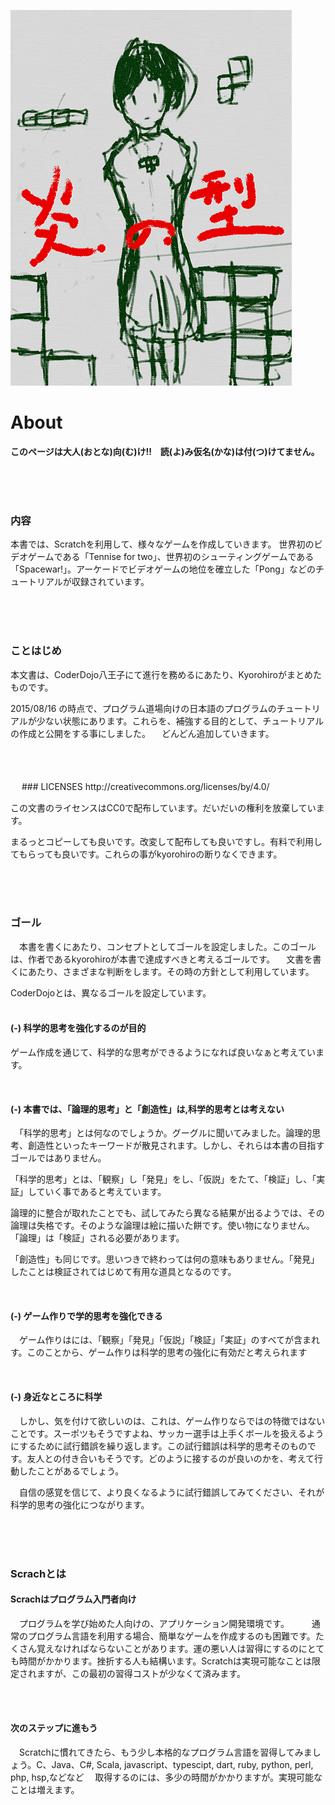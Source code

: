 ![](cover.png)

# About

**このページは大人(おとな)向(む)け!!　読(よ)み仮名(かな)は付(つ)けてません。**

<br>
<br>
<br>

### 内容
本書では、Scratchを利用して、様々なゲームを作成していきます。
世界初のビデオゲームである「Tennise for two」、世界初のシューティングゲームである「Spacewar!」。アーケードでビデオゲームの地位を確立した「Pong」などのチュートリアルが収録されています。

<br>
<br>
<br>

### ことはじめ
 本文書は、CoderDojo八王子にて進行を務めるにあたり、Kyorohiroがまとめたものです。

 2015/08/16 の時点で、プログラム道場向けの日本語のプログラムのチュートリアルが少ない状態にあります。これらを、補強する目的として、チュートリアルの作成と公開をする事にしました。
　どんどん追加していきます。

<br>
<br>
<br>
　
### LICENSES
http://creativecommons.org/licenses/by/4.0/

この文書のライセンスはCC0で配布しています。だいだいの権利を放棄しています。

まるっとコピーしても良いです。改変して配布しても良いですし。有料で利用してもらっても良いです。これらの事がkyorohiroの断りなくできます。

<br>
<br>
<br>

### ゴール
　本書を書くにあたり、コンセプトとしてゴールを設定しました。このゴールは、作者であるkyorohiroが本書で達成すべきと考えるゴールです。
　文書を書くにあたり、さまざまな判断をします。その時の方針として利用しています。

 CoderDojoとは、異なるゴールを設定しています。
<br>
<br>

#### (-) 科学的思考を強化するのが目的
ゲーム作成を通じて、科学的な思考ができるようになれば良いなぁと考えています。

<br>

#### (-) 本書では、「論理的思考」と「創造性」は,科学的思考とは考えない

　「科学的思考」とは何なのでしょうか。グーグルに聞いてみました。論理的思考、創造性といったキーワードが散見されます。しかし、それらは本書の目指すゴールではありません。

「科学的思考」とは、「観察」し「発見」をし、「仮説」をたて、「検証」し、「実証」していく事であると考えています。

論理的に整合が取れたことでも、試してみたら異なる結果が出るようでは、その論理は失格です。そのような論理は絵に描いた餅です。使い物になりません。「論理」は「検証」される必要があります。

「創造性」も同じです。思いつきで終わっては何の意味もありません。「発見」したことは検証されてはじめて有用な道具となるのです。

<br>

#### (-) ゲーム作りで学的思考を強化できる
　ゲーム作りはには、「観察」「発見」「仮説」「検証」「実証」のすべてが含まれす。このことから、ゲーム作りは科学的思考の強化に有効だと考えられます

<br>

#### (-) 身近なところに科学
　しかし、気を付けて欲しいのは、これは、ゲーム作りならではの特徴ではないことです。スーポツもそうですよね、サッカー選手は上手くボールを扱えるようにするために試行錯誤を繰り返します。この試行錯誤は科学的思考そのものです。友人との付き合いもそうです。どのように接するのが良いのかを、考えて行動したことがあるでしょう。

　自信の感覚を信じて、より良くなるように試行錯誤してみてください、それが科学的思考の強化につながります。
　

<br>
<br>
<br>


### Scrachとは

#### Scrachはプログラム入門者向け
　プログラムを学び始めた人向けの、アプリケーション開発環境です。
　
　通常のプログラム言語を利用する場合、簡単なゲームを作成するのも困難です。たくさん覚えなければならないことがあります。運の悪い人は習得にするのにとても時間がかかります。挫折する人も結構います。Scratchは実現可能なことは限定されますが、この最初の習得コストが少なくて済みます。

<br>
<br>

#### 次のステップに進もう
　Scratchに慣れてきたら、もう少し本格的なプログラム言語を習得してみましょう。C、Java、C#, Scala, javascript、typescipt, dart, ruby, python, perl, php, hsp,などなど
　取得するのには、多少の時間がかかりますが。実現可能なことは増えます。
　


